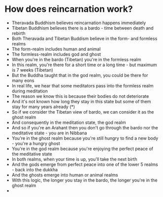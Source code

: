 # How does reincarnation work?
- Theravada Buddhism believes reincarnation happens immediately
- Tibetan Buddhism believes there is a bardo - time between death and rebirth
- Both Theravada and Tibetan Buddism believe in the form- and formless realms
- The form-realm includes human and animal
- The formless-realm includes god and ghost
- When you're in the bardo (Tibetan) you're in the formless realm
- In this realm, you're there for a short time or a long time - but maximum is 7 weeks (Tibetan)
- But the Buddha taught that in the god realm, you could be there for many eons
- In real life, we hear that some meditators pass into the formless realm during meditation
- The reason we know this is because their bodies do not deteriorate
- And it's not known how long they stay in this state but some of them stay for many years already (*)
- So if we consider the Tibetan view of bardo, we can consider it as the ghost realm
- And consequently in the meditation state, the god realm
- And so if you're an Arahant then you don't go through the bardo nor the meditative state - you are in Nibbana
- You're in the ghost realm because you're still hungry to find a new body - you're a hungry ghost
- You're in the god realm because you're enjoying the perfect peace of the meditative state
- In both realms, when your time is up, you'll take the next birth
- And the gods emerge from perfect peace into one of the lower 5 realms - back into the dukkha
- And the ghosts emerge into human or animal realms
- With this logic, the longer you stay in the bardo, the longer you're in the ghost realm
- 
